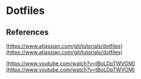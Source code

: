 # Dotfiles

## References

[https://www.atlassian.com/git/tutorials/dotfiles](https://www.atlassian.com/git/tutorials/dotfiles)

[https://www.youtube.com/watch?v=tBoLDpTWVOM](https://www.youtube.com/watch?v=tBoLDpTWVOM)
